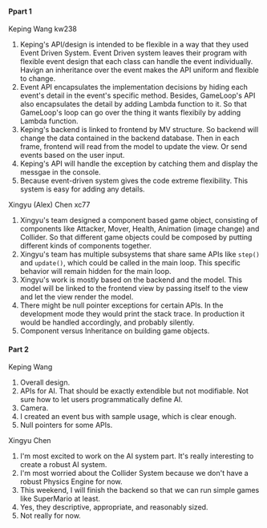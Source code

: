 #### Ppart 1 
Keping Wang kw238 

1. Keping's API/design is intended to be flexible in a way that they used Event Driven System. Event Driven system leaves their program with flexible event design that each class can handle the event individually. Havign an inheritance over the event makes the API uniform and flexible to change. 
2. Event API encapsulates the implementation decisions by hiding each event's detail in the event's specific method. Besides, GameLoop's API also encapsulates the detail by adding Lambda function to it. So that GameLoop's loop can go over the thing it wants flexibily by adding Lambda function. 
3. Keping's backend is linked to frontend by MV structure. So backend will change the data contained in the backend database. Then in each frame, frontend will read from the model to update the view. Or send events based on the user input. 
4. Keping's API will handle the exception by catching them and display the messgae in the console. 
5. Because event-driven system gives the code extreme flexibility. This system is easy for adding any details. 

Xingyu (Alex) Chen xc77 

1. Xingyu's team designed a component based game object, consisting of components like Attacker, Mover, Health, Animation (image change) and Collider. So that different game objects could be composed by putting different kinds of components together. 
2. Xingyu's team has multiple subsystems that share same APIs like `step()` and `update()`, which could be called in the main loop. This specific behavior will remain hidden for the main loop. 
3. Xingyu's work is mostly based on the backend and the model. This model will be linked to the frontend view by passing itself to the view and let the view render the model. 
4. There might be null pointer exceptions for certain APIs. In the development mode they would print the stack trace. In production it would be handled accordingly, and probably silently. 
5. Component versus Inheritance on building game objects. 

#### Part 2 
Keping Wang 

1. Overall design. 
2. APIs for AI. That should be exactly extendible but not modifiable. Not sure how to let users programmatically define AI. 
3. Camera. 
4. I created an event bus with sample usage, which is clear enough. 
5. Null pointers for some APIs. 

Xingyu Chen 

1. I'm most excited to work on the AI system part. It's really interesting to create a robust AI system. 
2. I'm most worried about the Collider System because we don't have a robust Physics Engine for now. 
3. This weekend, I will finish the backend so that we can run simple games like SuperMario at least. 
4. Yes, they descriptive, appropriate, and reasonably sized. 
5. Not really for now. 